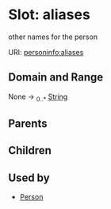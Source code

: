
# Slot: aliases

other names for the person

URI: [personinfo:aliases](https://w3id.org/linkml/examples/personinfo/aliases)


## Domain and Range

None &#8594;  <sub>0..\*</sub> [String](types/String.md)

## Parents


## Children


## Used by

 * [Person](Person.md)
